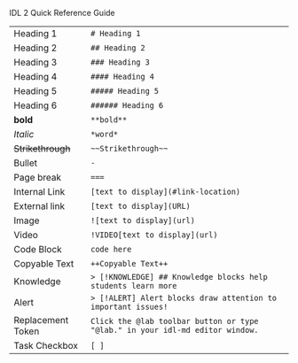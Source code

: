 IDL 2 Quick Reference Guide

|                   |                                          |
| ----------------- | ---------------------------------------- |
| Heading 1         | `# Heading 1`                            |
| Heading 2         | `## Heading 2`                           |
| Heading 3         | `### Heading 3`                          |
| Heading 4         | `#### Heading 4`                         |
| Heading 5         | `##### Heading 5`                        |
| Heading 6         | `###### Heading 6`                       |
| **bold**          | `**bold**`                               |
| *Italic*          | `*word*`                                 |
| ~~Strikethrough~~ | `~~Strikethrough~~`                      |
| Bullet            | `-`                                      |
| Page break        | `===`                                    |
| Internal Link     | `[text to display](#link-location)`      |
| External link     | `[text to display](URL)`                 |
| Image             | `![text to display](url)`                |
| Video             | `!VIDEO[text to display](url)`           |
| Code Block        | `code here`                              |
| Copyable Text     | `++Copyable Text++`                      |
| Knowledge         | `> [!KNOWLEDGE] ## Knowledge blocks help students learn more` |
| Alert             | `> [!ALERT] Alert blocks draw attention to important issues!` |
| Replacement Token | `Click the @lab toolbar button or type "@lab." in your idl-md editor window.` |
| Task Checkbox     | `[ ]`                                    |

